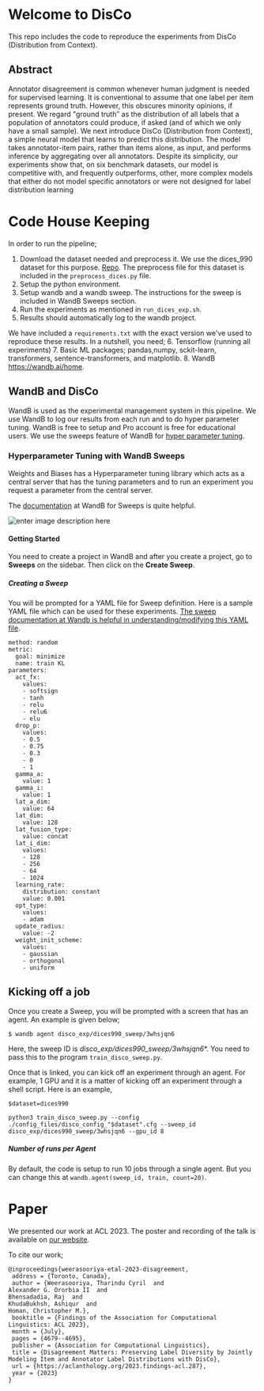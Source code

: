 # Welcome to DisCo

This repo includes the code to reproduce the experiments from DisCo (Distribution from Context). 

## Abstract
Annotator disagreement is common whenever human judgment is needed for supervised learning. It is conventional to assume that one label per item represents ground truth. However, this obscures minority opinions, if present. We regard "ground truth″ as the distribution of all labels that a population of annotators could produce, if asked (and of which we only have a small sample). We next introduce DisCo (Distribution from Context), a simple neural model that learns to predict this distribution. The model takes annotator-item pairs, rather than items alone, as input, and performs inference by aggregating over all annotators. Despite its simplicity, our experiments show that, on six benchmark datasets, our model is competitive with, and frequently outperforms, other, more complex models that either do not model specific annotators or were not designed for label distribution learning


# Code House Keeping

In order to run the pipeline;
1. Download the dataset needed and preprocess it. We use the dices_990 dataset for this purpose. [Repo](https://github.com/google-research-datasets/dices-dataset).  The preprocess file for this dataset is included in the `preprocess_dices.py` file. 
2.  Setup the python environment. 
3. Setup wandb and a wandb sweep. The instructions for the sweep is included in WandB Sweeps section.
4.  Run the experiments as mentioned in `run_dices_exp.sh`. 
5. Results should automatically log to the wandb project.  

We have included a `requirements.txt` with the exact version we've used to reproduce these results. In a nutshell, you need; 
6. Tensorflow (running all experiments)
7. Basic ML packages; pandas,numpy, sckit-learn, transformers, sentence-transformers, and matplotlib. 
8. WandB https://wandb.ai/home. 

## WandB and DisCo

WandB is used as the experimental management system in this pipeline. We use WandB to log our results from each run and to do hyper parameter tuning. WandB is free to setup and Pro account is free for educational users. We use the sweeps feature of WandB for [hyper parameter tuning](https://docs.wandb.ai/guides/sweeps).

### Hyperparameter Tuning with WandB Sweeps

Weights and Biases has a Hyperparameter tuning library which acts as a central server that has the tuning parameters and to run an experiment you request a parameter from the central server. 

The [documentation](https://docs.wandb.ai/guides/sweeps) at WandB for Sweeps is quite helpful. 

![enter image description here](https://i.imgur.com/UwhpqA6.png)

#### Getting Started

You need to create a project in WandB and after you create a project, go to **Sweeps** on the sidebar. Then click on the **Create Sweep**. 

##### Creating a Sweep

You will be prompted for a YAML file for Sweep definition. Here is a sample YAML file which can be used for these experiments. [The sweep documentation at Wandb is helpful in understanding/modifying this YAML file](https://docs.wandb.ai/guides/sweeps/configuration). 

    method: random
    metric:
      goal: minimize
      name: train KL
    parameters:
      act_fx:
        values:
        - softsign
        - tanh
        - relu
        - relu6
        - elu
      drop_p:
        values:
        - 0.5
        - 0.75
        - 0.3
        - 0
        - 1
      gamma_a:
        value: 1
      gamma_i:
        value: 1
      lat_a_dim:
        value: 64
      lat_dim:
        value: 128
      lat_fusion_type:
        value: concat
      lat_i_dim:
        values:
        - 128
        - 256
        - 64
        - 1024
      learning_rate:
        distribution: constant
        value: 0.001
      opt_type:
        values:
        - adam
      update_radius:
        value: -2
      weight_init_scheme:
        values:
        - gaussian
        - orthogonal
        - uniform

## Kicking off a job

Once you create a Sweep, you will be prompted with a screen that has an agent. An example is given below;

    $ wandb agent disco_exp/dices990_sweep/3whsjqn6

Here, the sweep ID is *disco_exp/dices990_sweep/3whsjqn6**. You need to pass this to the program `train_disco_sweep.py`.

Once that is linked, you can kick off an experiment through an agent. For example, 1 GPU and it is a matter of kicking off an experiment through a shell script. Here is an example, 

    $dataset=dices990
    
    python3 train_disco_sweep.py --config ./config_files/disco_config_"$dataset".cfg --sweep_id disco_exp/dices990_sweep/3whsjqn6 --gpu_id 8
    
     
##### Number of runs per Agent

By default, the code is setup to run 10 jobs through a single agent. But you can change this at `wandb.agent(sweep_id, train, count=20)`.


# Paper

We presented our work at ACL 2023. The poster and recording of the talk is available on [our website](https://cyrilw.com/publication/weerasooriya-etal-2023-disagreement/).

To cite our work; 

```
@inproceedings{weerasooriya-etal-2023-disagreement,
 address = {Toronto, Canada},
 author = {Weerasooriya, Tharindu Cyril  and
Alexander G. Ororbia II  and
Bhensadadia, Raj  and
KhudaBukhsh, Ashiqur  and
Homan, Christopher M.},
 booktitle = {Findings of the Association for Computational Linguistics: ACL 2023},
 month = {July},
 pages = {4679--4695},
 publisher = {Association for Computational Linguistics},
 title = {Disagreement Matters: Preserving Label Diversity by Jointly Modeling Item and Annotator Label Distributions with DisCo},
 url = {https://aclanthology.org/2023.findings-acl.287},
 year = {2023}
}
```